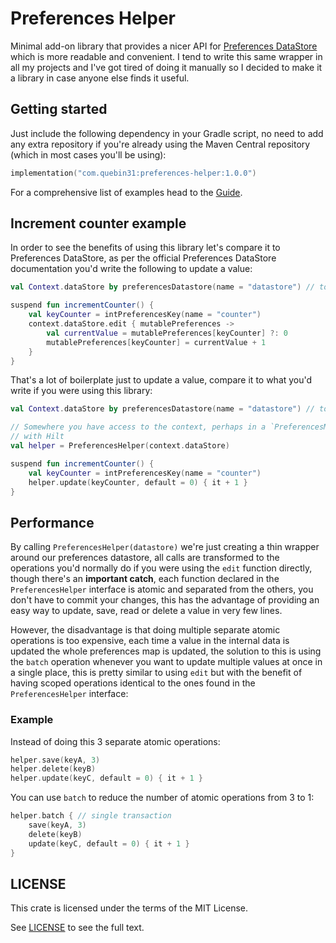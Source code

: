 # Preferences Helper

Minimal add-on library that provides a nicer API for [Preferences DataStore](https://developer.android.com/topic/libraries/architecture/datastore#preferences-datastore) 
which is more readable and convenient. I tend to write this same wrapper in all my projects and I've got
tired of doing it manually so I decided to make it a library in case anyone else finds it useful. 

## Getting started
Just include the following dependency in your Gradle script, no need to add any extra repository
if you're already using the Maven Central repository (which in most cases you'll be using):

```kotlin
implementation("com.quebin31:preferences-helper:1.0.0")
```

For a comprehensive list of examples head to the [Guide](docs/guide.md).

## Increment counter example
In order to see the benefits of using this library let's compare it to Preferences DataStore,
as per the official Preferences DataStore documentation you'd write the following to update a value:

```kotlin
val Context.dataStore by preferencesDatastore(name = "datastore") // top file declaration

suspend fun incrementCounter() {
    val keyCounter = intPreferencesKey(name = "counter")
    context.dataStore.edit { mutablePreferences ->
        val currentValue = mutablePreferences[keyCounter] ?: 0
        mutablePreferences[keyCounter] = currentValue + 1
    }
}
```

That's a lot of boilerplate just to update a value, compare it to what you'd write if you were using 
this library:

```kotlin
val Context.dataStore by preferencesDatastore(name = "datastore") // top file declaration

// Somewhere you have access to the context, perhaps in a `PreferencesManager` that can be injected
// with Hilt
val helper = PreferencesHelper(context.dataStore) 

suspend fun incrementCounter() {
    val keyCounter = intPreferencesKey(name = "counter")
    helper.update(keyCounter, default = 0) { it + 1 }
}
```

## Performance
By calling `PreferencesHelper(datastore)` we're just creating a thin wrapper around our preferences
datastore, all calls are transformed to the operations you'd normally do if you were using the 
`edit` function directly, though there's an **important catch**, each function declared in the 
`PreferencesHelper` interface is atomic and separated from the others, you don't have to commit 
your changes, this has the advantage of providing an easy way to update, save, read or delete a value
in very few lines.

However, the disadvantage is that doing multiple separate atomic operations is too expensive, each time 
a value in the internal data is updated the whole preferences map is updated, the solution to this is 
using the `batch` operation whenever you want to update multiple values at once in a single place, 
this is pretty similar to using `edit` but with the benefit of having scoped operations identical to the
ones found in the `PreferencesHelper` interface:

### Example

Instead of doing this 3 separate atomic operations:
```kotlin
helper.save(keyA, 3)
helper.delete(keyB)
helper.update(keyC, default = 0) { it + 1 }
```

You can use `batch` to reduce the number of atomic operations from 3 to 1:
```kotlin
helper.batch { // single transaction
    save(keyA, 3)
    delete(keyB)
    update(keyC, default = 0) { it + 1 }
}
```

## LICENSE
This crate is licensed under the terms of the MIT License.

See [LICENSE](LICENSE) to see the full text.